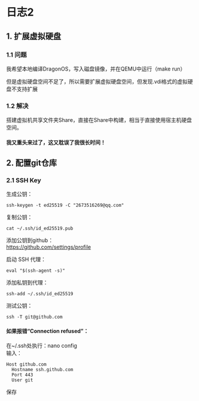 # 日志2

## 1. 扩展虚拟硬盘

### 1.1 问题

我希望本地编译DragonOS，写入磁盘镜像，并在QEMU中运行（make run）

但是虚拟硬盘空间不足了，所以需要扩展虚拟硬盘空间，但发现.vdi格式的虚拟硬盘不支持扩展

### 1.2 解决

搭建虚拟机共享文件夹Share，直接在Share中构建，相当于直接使用宿主机硬盘空间。

#### 我又重头来过了，这又耽误了我很长时间！

## 2. 配置git仓库

### 2.1 SSH Key

生成公钥：
```
ssh-keygen -t ed25519 -C "2673516269@qq.com"
```

复制公钥：
```
cat ~/.ssh/id_ed25519.pub
```

添加公钥到github：  
https://github.com/settings/profile

启动 SSH 代理：
```
eval "$(ssh-agent -s)"
```

添加私钥到代理：
```
ssh-add ~/.ssh/id_ed25519
```

测试公钥：
```
ssh -T git@github.com
```

#### 如果报错“Connection refused”：  
在~/.ssh处执行：nano config  
输入：  
```
Host github.com
  Hostname ssh.github.com
  Port 443
  User git
```
保存

